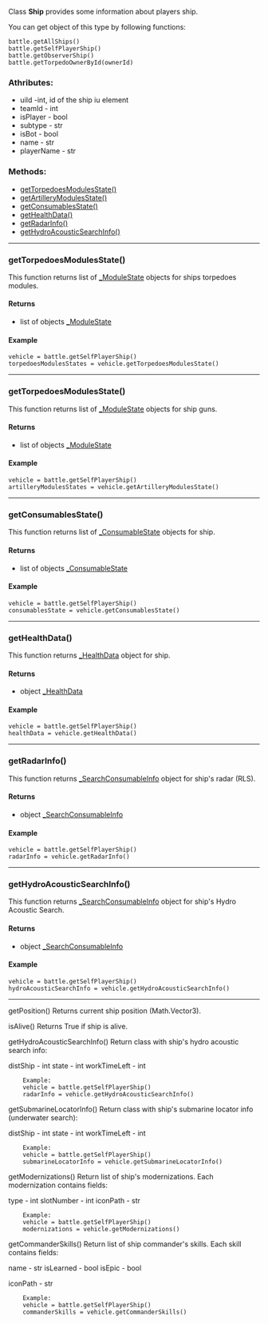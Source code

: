 Class **Ship** provides some information about players ship.

You can get object of this type by following functions:

    battle.getAllShips()
    battle.getSelfPlayerShip()
    battle.getObserverShip()
    battle.getTorpedoOwnerById(ownerId)

### Athributes:

- uiId -int, id of the ship iu element
- teamId - int
- isPlayer - bool
- subtype - str
- isBot - bool
- name - str
- playerName - str

### Methods:

- [getTorpedoesModulesState()](#getTorpedoesModulesState)
- [getArtilleryModulesState()](#getArtilleryModulesState)
- [getConsumablesState()](#getConsumablesState)
- [getHealthData()](#getHealthData)
- [getRadarInfo()](#getRadarInfo)
- [getHydroAcousticSearchInfo()](#getHydroAcousticSearchInfo)

---

### getTorpedoesModulesState()

This function returns list of [_ModuleState](./_ModuleState.md) objects for ships torpedoes modules.

#### Returns
- list of objects [_ModuleState](./_ModuleState.md)

#### Example

 	vehicle = battle.getSelfPlayerShip()
	torpedoesModulesStates = vehicle.getTorpedoesModulesState()

---

### getTorpedoesModulesState()

This function returns list of [_ModuleState](./_ModuleState.md) objects for ship guns.

#### Returns
- list of objects [_ModuleState](./_ModuleState.md)

#### Example

 	vehicle = battle.getSelfPlayerShip()
	artilleryModulesStates = vehicle.getArtilleryModulesState()

---

### getConsumablesState()

This function returns list of [_ConsumableState](./_ConsumableState.md) objects for ship.

#### Returns
- list of objects [_ConsumableState](./_ConsumableState.md)

#### Example

 	vehicle = battle.getSelfPlayerShip()
	consumablesState = vehicle.getConsumablesState()

---

### getHealthData()

This function returns [_HealthData](./_HealthData.md) object for ship.

#### Returns
- object [_HealthData](./_HealthData.md)

#### Example

 	vehicle = battle.getSelfPlayerShip()
	healthData = vehicle.getHealthData()

---

### getRadarInfo()

This function returns [_SearchConsumableInfo](./_SearchConsumableInfo.md) object for ship's radar (RLS).

#### Returns
- object [_SearchConsumableInfo](./_SearchConsumableInfo.md)

#### Example

 	vehicle = battle.getSelfPlayerShip()
	radarInfo = vehicle.getRadarInfo()

---

### getHydroAcousticSearchInfo()

This function returns [_SearchConsumableInfo](./_SearchConsumableInfo.md) object for ship's Hydro Acoustic Search.

#### Returns
- object [_SearchConsumableInfo](./_SearchConsumableInfo.md)

#### Example

 	vehicle = battle.getSelfPlayerShip()
	hydroAcousticSearchInfo = vehicle.getHydroAcousticSearchInfo()

---


getPosition()
Returns current ship position (Math.Vector3).

isAlive()
Returns True if ship is alive.

getHydroAcousticSearchInfo()
        Return class with ship's hydro acoustic search info:

distShip - int
state - int
workTimeLeft - int

        Example:
        vehicle = battle.getSelfPlayerShip()
        radarInfo = vehicle.getHydroAcousticSearchInfo()

getSubmarineLocatorInfo()
        Return class with ship's submarine locator info (underwater search):

distShip - int
state - int
workTimeLeft - int

        Example:
        vehicle = battle.getSelfPlayerShip()
        submarineLocatorInfo = vehicle.getSubmarineLocatorInfo()

getModernizations()
        Return list of ship's modernizations. Each modernization contains fields:

type - int
slotNumber - int
iconPath - str

        Example:
        vehicle = battle.getSelfPlayerShip()
        modernizations = vehicle.getModernizations()

getCommanderSkills()
       Return list of ship commander's skills. Each skill contains fields:

name - str
isLearned - bool
isEpic - bool

iconPath - str

        Example:
        vehicle = battle.getSelfPlayerShip()
        commanderSkills = vehicle.getCommanderSkills()


